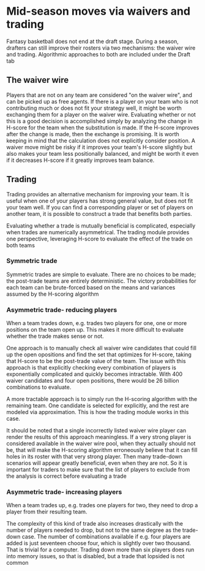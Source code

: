 # Mid-season moves via waivers and trading

Fantasy basketball does not end at the draft stage. During a season, drafters can still improve their rosters via two mechanisms: the waiver wire and trading. Algorithmic approaches to both are included under the Draft tab 

## The waiver wire

Players that are not on any team are considered "on the waiver wire", and can be picked up as free agents. If there is a player on your team who is not contributing much or does not fit your strategy well, it might be worth exchanging them for a player on the waiver wire. Evaluating whether or not this is a good decision is accomplished simply by analyzing the change in H-score for the team when the substitution is made. If the H-score improves after the change is made, then the exchange is promising. It is worth keeping in mind that the calculation does not explicitly consider position. A waiver move might be risky if it improves your team's H-score slightly but also makes your team less positionally balanced, and might be worth it even if it decreases H-score if it greatly improves team balance. 

## Trading

Trading provides an alternative mechanism for improving your team. It is useful when one of your players has strong general value, but does not fit your team well. If you can find a corresponding player or set of players on another team, it is possible to construct a trade that benefits both parties. 

Evaluating whether a trade is mutually beneficial is complicated, especially when trades are numerically asymmetrical. The trading module provides one perspective, leveraging H-score to evaluate the effect of the trade on both teams

### Symmetric trade

Symmetric trades are simple to evaluate. There are no choices to be made; the post-trade teams are entirely deterministic. The victory probabilities for each team can be brute-forced based on the means and variances assumed by the H-scoring algorithm

### Asymmetric trade- reducing players

When a team trades down, e.g. trades two players for one, one or more positions on the team open up. This makes it more difficult to evaluate whether the trade makes sense or not. 

One approach is to manually check all waiver wire candidates that could fill up the open opositions and find the set that optimizes for H-score, taking that H-score to be the post-trade value of the team. The issue with this approach is that explicitly checking every combination of players is exponentially complicated and quickly becomes intractable. With $400$ waiver candidates and four open positions, there would be 26 billion combinations to evaluate. 

A more tractable approach is to simply run the H-scoring algorithm with the remaining team. One candidate is selected for explicitly, and the rest are modeled via approximation. This is how the trading module works in this case.

It should be noted that a single incorrectly listed waiver wire player can render the results of this approach meaningless. If a very strong player is considered available in the waiver wire pool, when they actually should not be, that will make the H-scoring algorithm erroneously believe that it can fill holes in its roster with that very strong player. Then many trade-down scenarios will appear greatly beneficial, even when they are not. So it is important for traders to make sure that the list of players to exclude from the analysis is correct before evaluating a trade

### Asymmetric trade- increasing players

When a team trades up, e.g. trades one players for two, they need to drop a player from their resulting team. 

The complexity of this kind of trade also increases drastically with the number of players needed to drop, but not to the same degree as the trade-down case. The number of combinations available if e.g. four players are added is just seventeen choose four, which is slightly over two thousand. That is trivial for a computer. Trading down more than six players does run into memory issues, so that is disabled, but a trade that lopsided is not common
